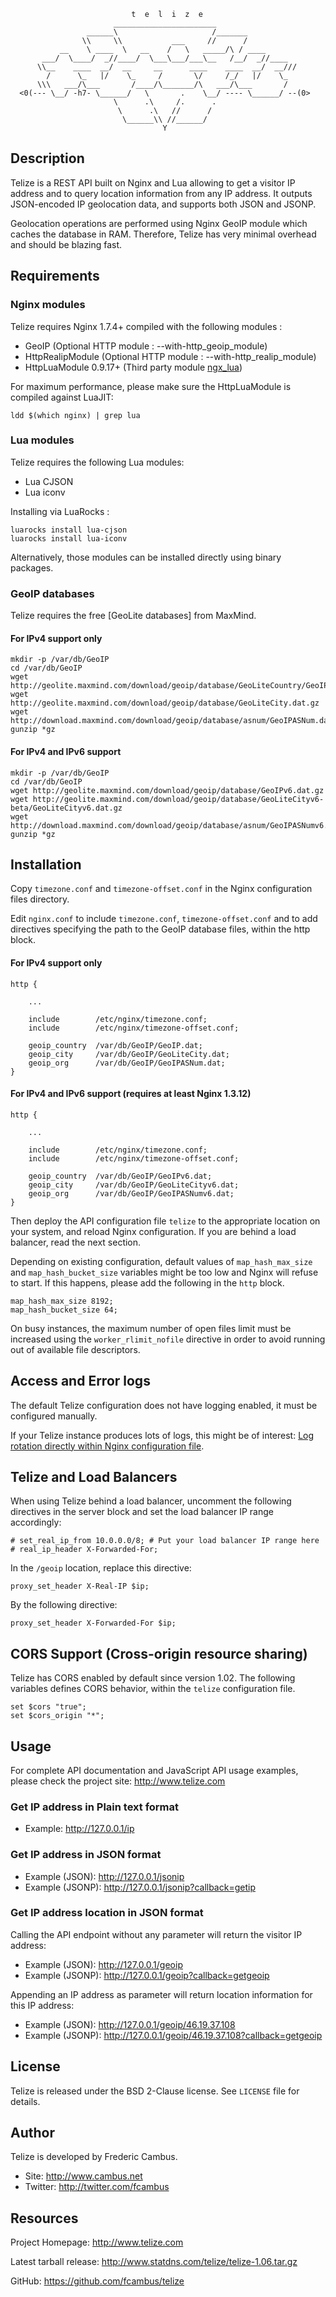 
                               t  e  l  i  z  e
                           _______________________
                     ______\                     /_______
                    \\     \\           ___     //      /
               __    \ ____  \   __    /   \   _____/\ / ____
           ___/  \____/  _//____/  \___\___/___\__   /__/  _//____
          \\__    ____  __/  __     __      ____    ____  __/  __///
            /      \_   |/    \_     /       \/     /_/   |/    \_
          \\\   ___/\___       /____/\_______/\   ___/\___       /
      <0(--- \__/ -h7- \______/   \       .    \__/ ---- \______/ --(0>
                           \      .\     /.      .
                            \      .\   //      /
                             \______\\ //______/
                                      Y

## Description

Telize is a REST API built on Nginx and Lua allowing to get a visitor IP
address and to query location information from any IP address. It outputs
JSON-encoded IP geolocation data, and supports both JSON and JSONP.

Geolocation operations are performed using Nginx GeoIP module which caches
the database in RAM. Therefore, Telize has very minimal overhead and should
be blazing fast.

## Requirements

### Nginx modules

Telize requires Nginx 1.7.4+ compiled with the following modules :

- GeoIP (Optional HTTP module : --with-http_geoip_module)
- HttpRealipModule (Optional HTTP module : --with-http_realip_module)
- HttpLuaModule 0.9.17+ (Third party module [ngx_lua][1])

For maximum performance, please make sure the HttpLuaModule is compiled
against LuaJIT:

	ldd $(which nginx) | grep lua

### Lua modules

Telize requires the following Lua modules:

- Lua CJSON
- Lua iconv

Installing via LuaRocks :

	luarocks install lua-cjson
	luarocks install lua-iconv

Alternatively, those modules can be installed directly using binary packages.

### GeoIP databases

Telize requires the free [GeoLite databases] from MaxMind.

#### For IPv4 support only

	mkdir -p /var/db/GeoIP
	cd /var/db/GeoIP
	wget http://geolite.maxmind.com/download/geoip/database/GeoLiteCountry/GeoIP.dat.gz
	wget http://geolite.maxmind.com/download/geoip/database/GeoLiteCity.dat.gz
	wget http://download.maxmind.com/download/geoip/database/asnum/GeoIPASNum.dat.gz
	gunzip *gz

#### For IPv4 and IPv6 support

	mkdir -p /var/db/GeoIP
	cd /var/db/GeoIP
	wget http://geolite.maxmind.com/download/geoip/database/GeoIPv6.dat.gz
	wget http://geolite.maxmind.com/download/geoip/database/GeoLiteCityv6-beta/GeoLiteCityv6.dat.gz
	wget http://download.maxmind.com/download/geoip/database/asnum/GeoIPASNumv6.dat.gz
	gunzip *gz

## Installation

Copy `timezone.conf` and `timezone-offset.conf` in the Nginx configuration
files directory.

Edit `nginx.conf` to include `timezone.conf`, `timezone-offset.conf` and to
add directives specifying the path to the GeoIP database files, within the
http block.

#### For IPv4 support only

	http {

		...

		include        /etc/nginx/timezone.conf;
		include        /etc/nginx/timezone-offset.conf;

		geoip_country  /var/db/GeoIP/GeoIP.dat;
		geoip_city     /var/db/GeoIP/GeoLiteCity.dat;
		geoip_org      /var/db/GeoIP/GeoIPASNum.dat;
	}

#### For IPv4 and IPv6 support (requires at least Nginx 1.3.12)

	http {

		...

		include        /etc/nginx/timezone.conf;
		include        /etc/nginx/timezone-offset.conf;

		geoip_country  /var/db/GeoIP/GeoIPv6.dat;
		geoip_city     /var/db/GeoIP/GeoLiteCityv6.dat;
		geoip_org      /var/db/GeoIP/GeoIPASNumv6.dat;
	}

Then deploy the API configuration file `telize` to the appropriate location
on your system, and reload Nginx configuration. If you are behind a load
balancer, read the next section.

Depending on existing configuration, default values of `map_hash_max_size`
and `map_hash_bucket_size` variables might be too low and Nginx will refuse
to start. If this happens, please add the following in the `http` block.

	map_hash_max_size 8192;
	map_hash_bucket_size 64;

On busy instances, the maximum number of open files limit must be increased
using the `worker_rlimit_nofile` directive in order to avoid running out of
available file descriptors.

## Access and Error logs

The default Telize configuration does not have logging enabled, it must be
configured manually.

If your Telize instance produces lots of logs, this might be of interest:
[Log rotation directly within Nginx configuration file][3].

## Telize and Load Balancers

When using Telize behind a load balancer, uncomment the following directives
in the server block and set the load balancer IP range accordingly:

	# set_real_ip_from 10.0.0.0/8; # Put your load balancer IP range here
	# real_ip_header X-Forwarded-For;

In the `/geoip` location, replace this directive:

	proxy_set_header X-Real-IP $ip;

By the following directive:

	proxy_set_header X-Forwarded-For $ip;

## CORS Support (Cross-origin resource sharing)

Telize has CORS enabled by default since version 1.02. The following variables
defines CORS behavior, within the `telize` configuration file.

	set $cors "true";
	set $cors_origin "*";

## Usage

For complete API documentation and JavaScript API usage examples, please check
the project site: http://www.telize.com

### Get IP address in Plain text format

- Example: http://127.0.0.1/ip

### Get IP address in JSON format

- Example (JSON): http://127.0.0.1/jsonip
- Example (JSONP): http://127.0.0.1/jsonip?callback=getip

### Get IP address location in JSON format

Calling the API endpoint without any parameter will return the visitor
IP address:

- Example (JSON): http://127.0.0.1/geoip
- Example (JSONP): http://127.0.0.1/geoip?callback=getgeoip

Appending an IP address as parameter will return location information for
this IP address:

- Example (JSON): http://127.0.0.1/geoip/46.19.37.108
- Example (JSONP): http://127.0.0.1/geoip/46.19.37.108?callback=getgeoip

## License

Telize is released under the BSD 2-Clause license. See `LICENSE` file
for details.

## Author

Telize is developed by Frederic Cambus.

- Site: http://www.cambus.net
- Twitter: http://twitter.com/fcambus

## Resources

Project Homepage: http://www.telize.com

Latest tarball release: http://www.statdns.com/telize/telize-1.06.tar.gz

GitHub: https://github.com/fcambus/telize

[1]: http://wiki.nginx.org/HttpLuaModule
[2]: http://dev.maxmind.com/geoip/legacy/geolite/
[3]: http://www.cambus.net/log-rotation-directly-within-nginx-configuration-file/
